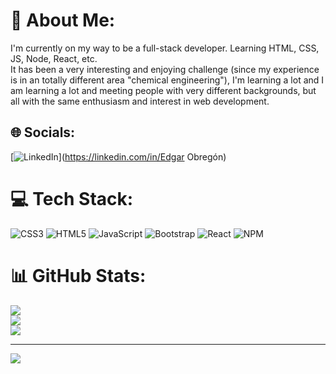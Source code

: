 # 💫 About Me:
I'm currently on my way to be a full-stack developer. Learning HTML, CSS, JS, Node, React, etc.<br>It has been a very interesting and enjoying challenge (since my experience is in an totally different area "chemical engineering"), I'm learning a lot and I am learning a lot and meeting people with very different backgrounds, but all with the same enthusiasm and interest in web development.


## 🌐 Socials:
[![LinkedIn](https://img.shields.io/badge/LinkedIn-%230077B5.svg?logo=linkedin&logoColor=white)](https://linkedin.com/in/Edgar Obregón) 

# 💻 Tech Stack:
![CSS3](https://img.shields.io/badge/css3-%231572B6.svg?style=for-the-badge&logo=css3&logoColor=white) ![HTML5](https://img.shields.io/badge/html5-%23E34F26.svg?style=for-the-badge&logo=html5&logoColor=white) ![JavaScript](https://img.shields.io/badge/javascript-%23323330.svg?style=for-the-badge&logo=javascript&logoColor=%23F7DF1E) ![Bootstrap](https://img.shields.io/badge/bootstrap-%23563D7C.svg?style=for-the-badge&logo=bootstrap&logoColor=white) ![React](https://img.shields.io/badge/react-%2320232a.svg?style=for-the-badge&logo=react&logoColor=%2361DAFB) ![NPM](https://img.shields.io/badge/NPM-%23000000.svg?style=for-the-badge&logo=npm&logoColor=white)
# 📊 GitHub Stats:
![](https://github-readme-stats.vercel.app/api?username=EMOR88&theme=dark&hide_border=false&include_all_commits=false&count_private=false)<br/>
![](https://github-readme-streak-stats.herokuapp.com/?user=EMOR88&theme=dark&hide_border=false)<br/>
![](https://github-readme-stats.vercel.app/api/top-langs/?username=EMOR88&theme=dark&hide_border=false&include_all_commits=false&count_private=false&layout=compact)

---
[![](https://visitcount.itsvg.in/api?id=EMOR88&icon=0&color=0)](https://visitcount.itsvg.in)

<!-- Proudly created with GPRM ( https://gprm.itsvg.in ) -->
